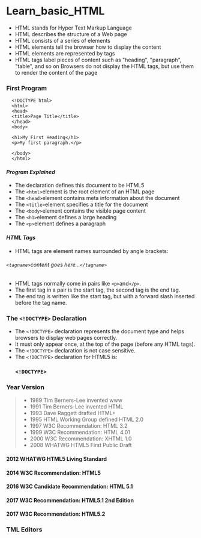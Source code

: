 # **Learn_basic_HTML**

   - HTML stands for Hyper Text Markup Language
   - HTML describes the structure of a Web page
   - HTML consists of a series of elements
   - HTML elements tell the browser how to display the content
   - HTML elements are represented by tags
   - HTML tags label pieces of content such as "heading", "paragraph", "table", and so on
     Browsers do not display the HTML tags, but use them to render the content of the page

### First Program

 
      <!DOCTYPE html>
      <html>
      <head>
      <title>Page Title</title>
      </head>
      <body>

      <h1>My First Heading</h1>
      <p>My first paragraph.</p>

      </body>
      </html>
 
 
   #### *Program Explained*
   - The <!DOCTYPE html> declaration defines this document to be HTML5
   - The `<html>`element is the root element of an HTML page
   - The `<head>`element contains meta information about the document
   - The `<title>`element specifies a title for the document
   - The `<body>`element contains the visible page content
   - The `<h1>`element defines a large heading
   - The `<p>`element defines a paragraph

   #### *HTML Tags*
   - HTML tags are element names surrounded by angle brackets:
   ###### `<tagname>`content goes here...`</tagname>`
   
   
   - HTML tags normally come in pairs like `<p>`and`</p>`.
   - The first tag in a pair is the start tag, the second tag is the end tag.
   - The end tag is written like the start tag, but with a forward slash inserted before the tag name.
   
   
### The `<!DOCTYPE>` Declaration
- The `<!DOCTYPE>` declaration represents the document type and helps browsers to display web pages correctly.
- It must only appear once, at the top of the page (before any HTML tags).
- The `<!DOCTYPE>` declaration is not case sensitive.
- The `<!DOCTYPE>` declaration for HTML5 is:
   ### **`<!DOCTYPE>`**


### Year 	Version
> - 1989 Tim Berners-Lee invented www
> - 1991 Tim Berners-Lee invented HTML
> - 1993 Dave Raggett drafted HTML+
> - 1995 HTML Working Group defined HTML 2.0
> - 1997 W3C Recommendation: HTML 3.2
> - 1999 W3C Recommendation: HTML 4.01
> - 2000 W3C Recommendation: XHTML 1.0
> - 2008 WHATWG HTML5 First Public Draft
#### 2012 WHATWG HTML5 Living Standard
#### 2014 W3C Recommendation: HTML5
#### 2016 W3C Candidate Recommendation: HTML 5.1
#### 2017 W3C Recommendation: HTML5.1 2nd Edition
#### 2017 W3C Recommendation: HTML5.2



### **TML Editors**

